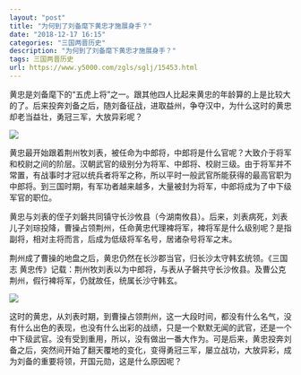 ```yaml
---
layout: "post"
title: "为何到了刘备麾下黄忠才施展身手？"
date: "2018-12-17 16:15"
categories: "三国两晋历史"
description: "为何到了刘备麾下黄忠才施展身手？"
tags: 三国两晋历史
url: https://www.y5000.com/zgls/sglj/15453.html
---
```






黄忠是刘备麾下的“五虎上将”之一。跟其他四人比起来黄忠的年龄算的上是比较大的了。后来投奔刘备之后，随刘备征战，进取益州，争夺汉中，为什么这时的黄忠却老当益壮，勇冠三军，大放异彩呢？

![](https://img.y5000.com/uploads/allimg/170301/09160S4D-0.jpg)

黄忠最开始跟着荆州牧刘表，被任命为中郎将，中郎将是什么官呢？大致介于将军和校尉之间的阶层。汉朝武官的级别分为将军、中郎将、校尉三级。由于将军并不常置，有战事时才冠以统兵者将军之称，所以平时一般武官所能获得的最高官职为中郎将。到三国时期，有军功者越来越多，大量被封为将军，中郎将成为了中下级军官的职位。

黄忠与刘表的侄子刘磐共同镇守长沙攸县（今湖南攸县）。后来，刘表病死，刘表儿子刘琮投降，曹操占领荆州，任命黄忠代理裨将军，裨将军是什么级别呢？是指副将，相对主将而言，后成为低级将军名号，居诸杂号将军之末。

荆州成了曹操的地盘之后，黄忠仍然在长沙郡当官，归长沙太守韩玄统领。《三国志
黄忠传》记载：荆州牧刘表以为中郎将，与表从子磐共守长沙攸县。及曹公克荆州，假行裨将军，仍就故任，统属长沙守韩玄。

![](https://img.y5000.com/uploads/allimg/170301/8-1F3010ZU3D3.jpg)

这时的黄忠，从刘表时期，到曹操占领荆州，这一大段时间，都没有什么名气，没有什么出色的表现，也没有什么出彩的战绩，只是一个默默无闻的武官，还是一个中下级武官。没有受到重用，所以，没有做出一番大作为。可是后来，黄忠投奔刘备之后，突然间开始了翻天覆地的变化，变得勇冠三军，屡立战功，大放异彩，成为刘备的重要将领，开国元勋，这是什么原因呢？
